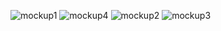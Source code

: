 ![mockup1](https://github.com/alihodroj-dev/MantraApp/assets/39603995/39f006fa-1ee8-4b6a-b9c7-28ffc4d967b8)
![mockup4](https://github.com/alihodroj-dev/MantraApp/assets/39603995/08d4dbcc-1a3d-4381-a17b-0e5526fbe3ad)
![mockup2](https://github.com/alihodroj-dev/MantraApp/assets/39603995/ba0e32b0-e03b-41bd-9faf-3478eb4ae94b)
![mockup3](https://github.com/alihodroj-dev/MantraApp/assets/39603995/4f57a4a1-2fb0-4182-9427-afd038cac790)
